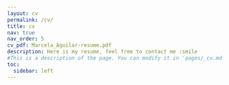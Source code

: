 ```yaml
---
layout: cv
permalink: /cv/
title: cv
nav: true
nav_order: 5
cv_pdf: Marcela_Aguilar-resume.pdf
description: Here is my resume, feel free to contact me :smile
#This is a description of the page. You can modify it in 'pages/_cv.md'. You can also change or remove the top pdf download button. 
toc:
  sidebar: left
---
```

